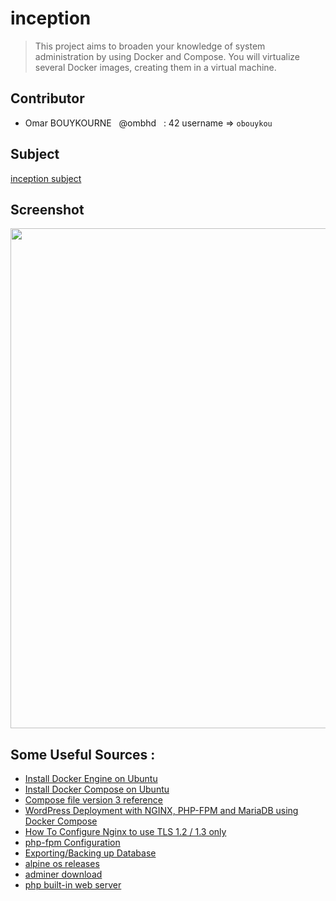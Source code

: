 # inception
> This project aims to broaden your knowledge of system administration by using Docker and Compose. 
> You will virtualize several Docker images, creating them in a virtual machine.

## Contributor
 - Omar BOUYKOURNE &nbsp;&nbsp;@ombhd &nbsp;	:   42 username => `obouykou`

## Subject

[inception subject](https://github.com/ombhd/inception_42/blob/main/inception.en.subject.pdf)

## Screenshot

<img src="https://github.com/ombhd/inception_42/blob/main/screenshot.png" width="800" />

## Some Useful Sources :
 - [Install Docker Engine on Ubuntu](https://docs.docker.com/engine/install/ubuntu/)
 - [Install Docker Compose on Ubuntu](https://docs.docker.com/compose/install/)
 - [Compose file version 3 reference](https://docs.docker.com/compose/compose-file/compose-file-v3/)
 - [WordPress Deployment with NGINX, PHP-FPM and MariaDB using Docker Compose](https://medium.com/swlh/wordpress-deployment-with-nginx-php-fpm-and-mariadb-using-docker-compose-55f59e5c1a)
 - [How To Configure Nginx to use TLS 1.2 / 1.3 only](https://www.cyberciti.biz/faq/configure-nginx-to-use-only-tls-1-2-and-1-3/)
 -  [php-fpm  Configuration](https://www.php.net/manual/en/install.fpm.configuration.php)
 - [Exporting/Backing up Database](https://wordpress.org/support/article/backing-up-your-database/)
 - [alpine os releases](https://www.alpinelinux.org/releases/)
 - [adminer download](https://www.adminer.org/#download)
 - [php built-in web server](https://www.php.net/manual/en/features.commandline.webserver.php)

